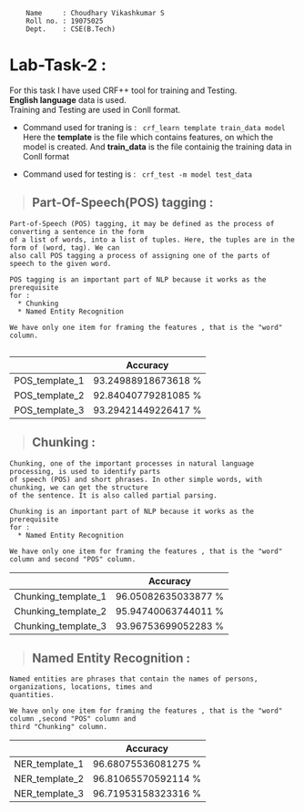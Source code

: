 ``` 
    Name     : Choudhary Vikashkumar S
    Roll no. : 19075025
    Dept.    : CSE(B.Tech)
```


# **Lab-Task-2** :



For this task I have used CRF++ tool for training and Testing.<br>
**English language** data is used.<br>
Training and Testing are used in Conll format.<br>
* Command used for traning is : ``` crf_learn template train_data model```<br>
Here the **template** is the file which contains features, on which the model is created. And **train_data** is the file containig the training data in Conll format

* Command used for testing is : ``` crf_test -m model test_data```<br>

> ## Part-Of-Speech(POS) tagging :
```
Part-of-Speech (POS) tagging, it may be defined as the process of converting a sentence in the form 
of a list of words, into a list of tuples. Here, the tuples are in the form of (word, tag). We can 
also call POS tagging a process of assigning one of the parts of speech to the given word.

POS tagging is an important part of NLP because it works as the prerequisite 
for :
  * Chunking
  * Named Entity Recognition

We have only one item for framing the features , that is the "word" column.


```
|  | **Accuracy** |
|------ |---------|
| POS_template_1 | 93.24988918673618 % |
| POS_template_2 | 92.84040779281085 % |
| POS_template_3 | 93.29421449226417 % |

> ## Chunking :
```
Chunking, one of the important processes in natural language processing, is used to identify parts 
of speech (POS) and short phrases. In other simple words, with chunking, we can get the structure 
of the sentence. It is also called partial parsing.

Chunking is an important part of NLP because it works as the prerequisite 
for :
  * Named Entity Recognition

We have only one item for framing the features , that is the "word" column and second "POS" column.
```
|  | **Accuracy** |
|------ |---------|
| Chunking_template_1 | 96.05082635033877 % |
| Chunking_template_2 | 95.94740063744011 % |
| Chunking_template_3 | 93.96753699052283 % |

> ## Named Entity Recognition :
```
Named entities are phrases that contain the names of persons, organizations, locations, times and 
quantities.

We have only one item for framing the features , that is the "word" column ,second "POS" column and 
third "Chunking" column.
```

|  | **Accuracy** |
|------ |---------|
| NER_template_1 | 96.68075536081275 % |
| NER_template_2 | 96.81065570592114 % |
| NER_template_3 | 96.71953158323316 % |
